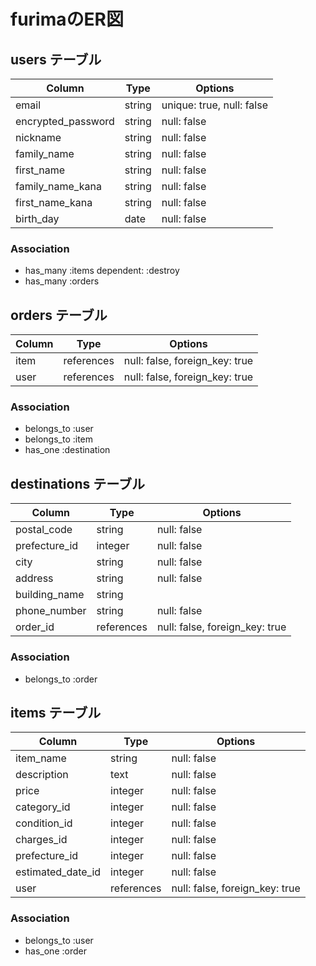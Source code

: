 # furimaのER図

## users テーブル

| Column             | Type   | Options                  |
| ------------------ | ------ | ------------------------ |
| email              | string | unique: true, null: false|
| encrypted_password | string | null: false              |
| nickname           | string | null: false              |
| family_name        | string | null: false              |
| first_name         | string | null: false              |
| family_name_kana   | string | null: false              |
| first_name_kana    | string | null: false              |
| birth_day          |  date  | null: false              |

### Association

- has_many :items dependent: :destroy
- has_many :orders

## orders テーブル

| Column         | Type       | Options                        |
| -------------- | ---------- | ------------------------------ |
| item           | references | null: false, foreign_key: true |
| user           | references | null: false, foreign_key: true |

### Association

- belongs_to :user
- belongs_to :item
- has_one :destination

## destinations テーブル

| Column        | Type       | Options                        |
| ------------- | ---------- | ------------------------------ |
| postal_code   | string     | null: false                    |
| prefecture_id | integer    | null: false                    |
| city          | string     | null: false                    |
| address       | string     | null: false                    |
| building_name | string     |                                |
| phone_number  | string     | null: false                    |
| order_id      | references | null: false, foreign_key: true |

### Association

- belongs_to :order

## items テーブル

| Column            | Type       | Options                        |
| ----------------- | ---------- | ------------------------------ |
| item_name         | string     | null: false                    |
| description       | text       | null: false                    |
| price             | integer    | null: false                    |
| category_id       | integer    | null: false                    |
| condition_id      | integer    | null: false                    |
| charges_id        | integer    | null: false                    |
| prefecture_id     | integer    | null: false                    |
| estimated_date_id | integer    | null: false                    |
| user              | references | null: false, foreign_key: true |

### Association

- belongs_to :user
- has_one :order